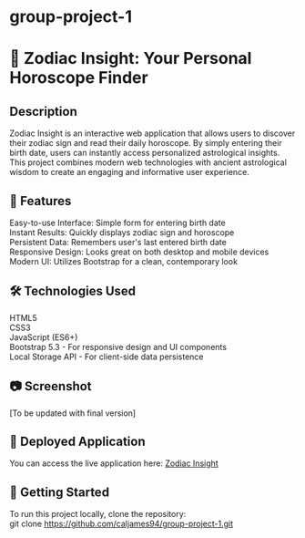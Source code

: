 # group-project-1

# :star2: Zodiac Insight: Your Personal Horoscope Finder

## Description
Zodiac Insight is an interactive web application that allows users to discover their zodiac sign and read their daily horoscope. By simply entering their birth date, users can instantly access personalized astrological insights. This project combines modern web technologies with ancient astrological wisdom to create an engaging and informative user experience.

## :rocket: Features
Easy-to-use Interface: Simple form for entering birth date\
Instant Results: Quickly displays zodiac sign and horoscope\
Persistent Data: Remembers user's last entered birth date\
Responsive Design: Looks great on both desktop and mobile devices\
Modern UI: Utilizes Bootstrap for a clean, contemporary look

## :hammer_and_wrench: Technologies Used
HTML5\
CSS3\
JavaScript (ES6+)\
Bootstrap 5.3 - For responsive design and UI components\
Local Storage API - For client-side data persistence

## :camera: Screenshot
[To be updated with final version]

## :link: Deployed Application
You can access the live application here: [Zodiac Insight](file:///Users/callumjames/Desktop/Group-Project/index.html)

## :vertical_traffic_light: Getting Started
To run this project locally, clone the repository:\
git clone https://github.com/caljames94/group-project-1.git
